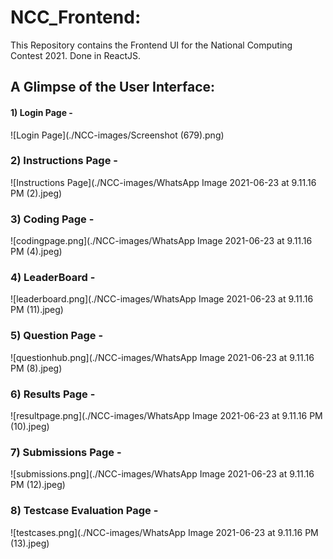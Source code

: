 # NCC_Frontend:
This Repository contains the Frontend UI for the National Computing Contest 2021.
Done in ReactJS.

## A Glimpse of the User Interface:
#### 1) Login Page -
![Login Page](./NCC-images/Screenshot (679).png)

### 2) Instructions Page -
![Instructions Page](./NCC-images/WhatsApp Image 2021-06-23 at 9.11.16 PM (2).jpeg)

### 3) Coding Page -
![codingpage.png](./NCC-images/WhatsApp Image 2021-06-23 at 9.11.16 PM (4).jpeg)

### 4) LeaderBoard -
![leaderboard.png](./NCC-images/WhatsApp Image 2021-06-23 at 9.11.16 PM (11).jpeg)

### 5) Question Page -
![questionhub.png](./NCC-images/WhatsApp Image 2021-06-23 at 9.11.16 PM (8).jpeg)

### 6) Results Page -
![resultpage.png](./NCC-images/WhatsApp Image 2021-06-23 at 9.11.16 PM (10).jpeg)

### 7) Submissions Page -
![submissions.png](./NCC-images/WhatsApp Image 2021-06-23 at 9.11.16 PM (12).jpeg)

### 8) Testcase Evaluation Page -
![testcases.png](./NCC-images/WhatsApp Image 2021-06-23 at 9.11.16 PM (13).jpeg)
